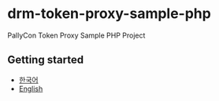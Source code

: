 # drm-token-proxy-sample-php

PallyCon Token Proxy Sample PHP Project

## Getting started
- [한국어](doc/README.ko.md)
- [English](doc/README.en.md)
